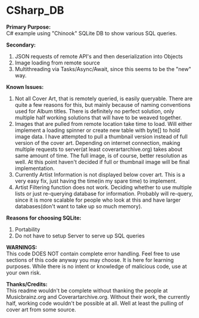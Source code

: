 # CSharp_DB

<b>Primary Purpose:</b><br>
C# example using "Chinook" SQLite DB to show various SQL queries.

<b>Secondary:</b>
1) JSON requests of remote API's and then deserialization into Objects
2) Image loading from remote source
3) Multithreading via Tasks/Async/Await, since this seems to be the "new" way.

<b>Known Issues:</b><br>
1) Not all Cover Art, that is remotely queried, is easily queryable.  There are quite a few reasons for this, but mainly because of naming conventions used for Album titles.  There is definitely no perfect solution, only multiple half working solutions that will have to be weaved together.
2) Images that are pulled from remote location take time to load.  Will either implement a loading spinner or create new table with byte[] to hold image data.  I have attempted to pull a thumbnail version instead of full version of the cover art.  Depending on internet connection, making multiple requests to server(at least coverartarchive.org) takes about same amount of time.  The full image, is of course, better resolution as well.  At this point haven't decided if full or thumbnail image will be final implementation.
3) Currently Artist Information is not displayed below cover art.  This is a very easy fix, just having the time(in my spare time) to implement.
4) Artist Filtering function does not work.  Deciding whether to use multiple lists or just re-querying database for information. Probably will re-query, since it is more scalable for people who look at this and have larger databases(don't want to take up so much memory).

<b>Reasons for choosing SQLite:</b><br>
1) Portability
2) Do not have to setup Server to serve up SQL queries

<b>WARNINGS:</b><br>
This code DOES NOT contain complete error handling.  Feel free to use sections of this code anyway you may choose.  It is here for learning purposes.  While there is no intent or knowledge of malicious code, use at your own risk.

<b>Thanks/Credits:</b><br>
This readme wouldn't be complete without thanking the people at Musicbrainz.org and Coverartarchive.org.  Without their work, the currently half, working code wouldn't be possible at all.  Well at least the pulling of cover art from some source.
